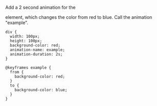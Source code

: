 Add a 2 second animation for the <div> element, which changes the color from red to blue. Call the animation "example".

    div {
      width: 100px;
      height: 100px;
      background-color: red;
      animation-name: example;
      animation-duration: 2s;
    }
    
    @keyframes example {
      from {
        background-color: red;
      }
      to {
        background-color: blue;
      }
    }
